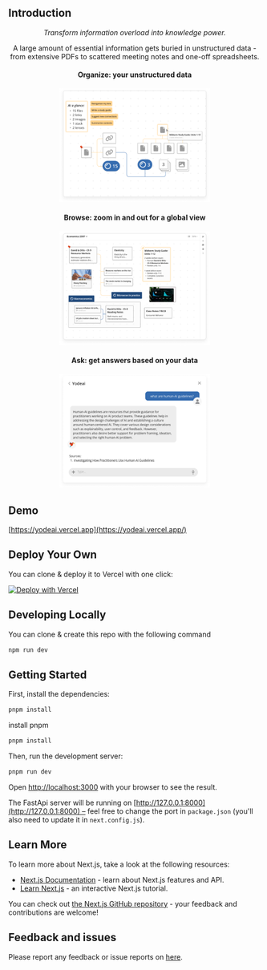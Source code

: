 ## Introduction

<center>
<i>Transform information overload into knowledge power.</i>

A large amount of essential information gets buried in unstructured data - from extensive PDFs to scattered meeting notes and one-off spreadsheets.

#### Organize: your unstructured data
<img width="300" src="public/image1.png" />

#### Browse: zoom in and out for a global view
<img width="300" src="public/image2.png" />

#### Ask: get answers based on your data
<img width="300" src="public/image3.png" />
</center>

## Demo

[https://yodeai.vercel.app](https://yodeai.vercel.app/)

## Deploy Your Own

You can clone & deploy it to Vercel with one click:

[![Deploy with Vercel](https://vercel.com/button)](https://vercel.com/new/samet-uns-projects/clone?repository-url=https://github.com/yodeai/yodeain)

## Developing Locally

You can clone & create this repo with the following command

```bash
npm run dev
```

## Getting Started

First, install the dependencies:

```bash
pnpm install
```

install pnpm
```bash
pnpm install
```



Then, run the development server:

```bash
pnpm run dev
```

Open [http://localhost:3000](http://localhost:3000) with your browser to see the result.

The FastApi server will be running on [http://127.0.0.1:8000](http://127.0.0.1:8000) – feel free to change the port in `package.json` (you'll also need to update it in `next.config.js`).

## Learn More

To learn more about Next.js, take a look at the following resources:

- [Next.js Documentation](https://nextjs.org/docs) - learn about Next.js features and API.
- [Learn Next.js](https://nextjs.org/learn) - an interactive Next.js tutorial.

You can check out [the Next.js GitHub repository](https://github.com/vercel/next.js/) - your feedback and contributions are welcome!

## Feedback and issues

Please report any feedback or issue reports on [here](https://github.com/yodeai/yodeai/issues).